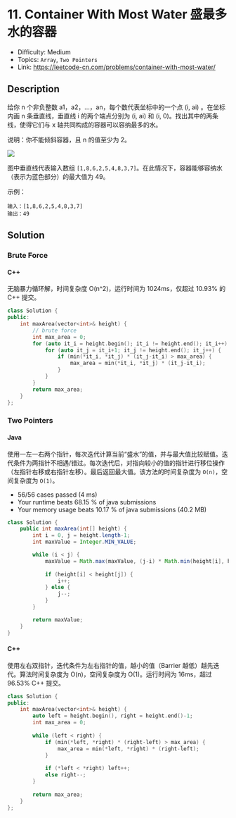# 11. Container With Most Water 盛最多水的容器

- Difficulty: Medium
- Topics: `Array`, `Two Pointers`
- Link: https://leetcode-cn.com/problems/container-with-most-water/

## Description

给你 n 个非负整数 a1，a2，...，an，每个数代表坐标中的一个点 (i, ai) 。在坐标内画 n 条垂直线，垂直线 i 的两个端点分别为 (i, ai) 和 (i, 0)。找出其中的两条线，使得它们与 x 轴共同构成的容器可以容纳最多的水。

说明：你不能倾斜容器，且 n 的值至少为 2。

![](https://aliyun-lc-upload.oss-cn-hangzhou.aliyuncs.com/aliyun-lc-upload/uploads/2018/07/25/question_11.jpg)

图中垂直线代表输入数组 `[1,8,6,2,5,4,8,3,7]`。在此情况下，容器能够容纳水（表示为蓝色部分）的最大值为 49。


示例：
```
输入：[1,8,6,2,5,4,8,3,7]
输出：49
```

## Solution

### Brute Force

#### C++

无脑暴力循环解，时间复杂度 O(n^2)，运行时间为 1024ms，仅超过 10.93% 的 C++ 提交。

```cpp
class Solution {
public:
    int maxArea(vector<int>& height) {
        // brute force
        int max_area = 0;
        for (auto it_i = height.begin(); it_i != height.end(); it_i++) {
            for (auto it_j = it_i+1; it_j != height.end(); it_j++) {
                if (min(*it_i, *it_j) * (it_j-it_i) > max_area) {
                    max_area = min(*it_i, *it_j) * (it_j-it_i);
                }
            }
        }
        return max_area;
    }
};
```

### Two Pointers

#### Java

使用一左一右两个指针，每次迭代计算当前“盛水”的值，并与最大值比较赋值。迭代条件为两指针不相遇/错过。每次迭代后，对指向较小的值的指针进行移位操作（左指针右移或右指针左移）。最后返回最大值。该方法的时间复杂度为 `O(n)`，空间复杂度为 `O(1)`。

- 56/56 cases passed (4 ms)
- Your runtime beats 68.15 % of java submissions
- Your memory usage beats 10.17 % of java submissions (40.2 MB)

```java
class Solution {
    public int maxArea(int[] height) {
        int i = 0, j = height.length-1;
        int maxValue = Integer.MIN_VALUE;

        while (i < j) {
            maxValue = Math.max(maxValue, (j-i) * Math.min(height[i], height[j]));
            
            if (height[i] < height[j]) {
                i++;
            } else {
                j--;
            }
        }

        return maxValue;
    }
}
```

#### C++

使用左右双指针，迭代条件为左右指针的值，越小的值（Barrier 越低）越先迭代。算法时间复杂度为 O(n)，空间复杂度为 O(1)。运行时间为 16ms，超过 96.53% C++ 提交。

```cpp
class Solution {
public:
    int maxArea(vector<int>& height) {
        auto left = height.begin(), right = height.end()-1;
        int max_area = 0;
        
        while (left < right) {
            if (min(*left, *right) * (right-left) > max_area) {
                max_area = min(*left, *right) * (right-left);
            }
            
            if (*left < *right) left++;
            else right--;
        }
        
        return max_area;
    }
};
```

